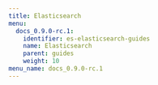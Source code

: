 ```yaml
---
title: Elasticsearch
menu:
  docs_0.9.0-rc.1:
    identifier: es-elasticsearch-guides
    name: Elasticsearch
    parent: guides
    weight: 10
menu_name: docs_0.9.0-rc.1
---
```


